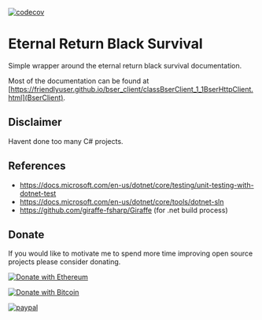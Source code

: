 [![codecov](https://codecov.io/gh/FriendlyUser/bser_client/branch/main/graph/badge.svg?token=EH0L58M6E3)](https://codecov.io/gh/FriendlyUser/bser_client)
# Eternal Return Black Survival

Simple wrapper around the eternal return black survival documentation.

Most of the documentation can be found at [https://friendlyuser.github.io/bser_client/classBserClient_1_1BserHttpClient.html](BserClient).

## Disclaimer 

Havent done too many C# projects.



## References

* https://docs.microsoft.com/en-us/dotnet/core/testing/unit-testing-with-dotnet-test
* https://docs.microsoft.com/en-us/dotnet/core/tools/dotnet-sln
* https://github.com/giraffe-fsharp/Giraffe (for .net build process)

## Donate

If you would like to motivate me to spend more time improving open source projects please consider donating.

[![Donate with Ethereum](https://en.cryptobadges.io/badge/big/0x9d18acAB9Fe749Cbf899B2FD63Bf25e64829bbF3)](https://en.cryptobadges.io/donate/0x9d18acAB9Fe749Cbf899B2FD63Bf25e64829bbF3)

[![Donate with Bitcoin](https://en.cryptobadges.io/badge/big/1BMWhjCrTE3Dn94oHnrk6XMZAS3hjq3vdD)](https://en.cryptobadges.io/donate/1BMWhjCrTE3Dn94oHnrk6XMZAS3hjq3vdD)

[![paypal](https://www.paypalobjects.com/en_US/i/btn/btn_donateCC_LG.gif)](https://www.paypal.com/cgi-bin/webscr?cmd=_donations&business=Z6M6Y83D3URSU&item_name=Motivating+me+to+continue+to+produce+open+source+projects&currency_code=CAD)